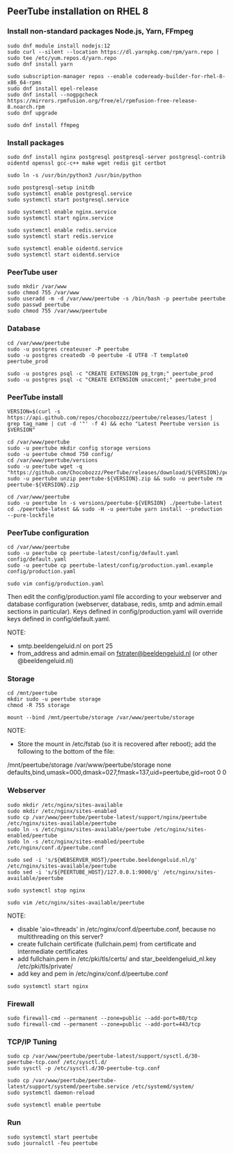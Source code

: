 PeerTube installation on RHEL 8
-------------------------------

### Install non-standard packages Node.js, Yarn, FFmpeg

```
sudo dnf module install nodejs:12
sudo curl --silent --location https://dl.yarnpkg.com/rpm/yarn.repo | sudo tee /etc/yum.repos.d/yarn.repo
sudo dnf install yarn

sudo subscription-manager repos --enable codeready-builder-for-rhel-8-x86_64-rpms
sudo dnf install epel-release
sudo dnf install --nogpgcheck https://mirrors.rpmfusion.org/free/el/rpmfusion-free-release-8.noarch.rpm 
sudo dnf upgrade

sudo dnf install ffmpeg

```

### Install packages

```
sudo dnf install nginx postgresql postgresql-server postgresql-contrib oidentd openssl gcc-c++ make wget redis git certbot

sudo ln -s /usr/bin/python3 /usr/bin/python

sudo postgresql-setup initdb
sudo systemctl enable postgresql.service
sudo systemctl start postgresql.service

sudo systemctl enable nginx.service
sudo systemctl start nginx.service

sudo systemctl enable redis.service
sudo systemctl start redis.service

sudo systemctl enable oidentd.service
sudo systemctl start oidentd.service

```

### PeerTube user

```
sudo mkdir /var/www 
sudo chmod 755 /var/www
sudo useradd -m -d /var/www/peertube -s /bin/bash -p peertube peertube
sudo passwd peertube
sudo chmod 755 /var/www/peertube

```

### Database

```
cd /var/www/peertube
sudo -u postgres createuser -P peertube
sudo -u postgres createdb -O peertube -E UTF8 -T template0 peertube_prod

sudo -u postgres psql -c "CREATE EXTENSION pg_trgm;" peertube_prod
sudo -u postgres psql -c "CREATE EXTENSION unaccent;" peertube_prod

```

### PeerTube install

```
VERSION=$(curl -s https://api.github.com/repos/chocobozzz/peertube/releases/latest | grep tag_name | cut -d '"' -f 4) && echo "Latest Peertube version is $VERSION"

cd /var/www/peertube
sudo -u peertube mkdir config storage versions
sudo -u peertube chmod 750 config/
cd /var/www/peertube/versions
sudo -u peertube wget -q "https://github.com/Chocobozzz/PeerTube/releases/download/${VERSION}/peertube-${VERSION}.zip"
sudo -u peertube unzip peertube-${VERSION}.zip && sudo -u peertube rm peertube-${VERSION}.zip

cd /var/www/peertube
sudo -u peertube ln -s versions/peertube-${VERSION} ./peertube-latest
cd ./peertube-latest && sudo -H -u peertube yarn install --production --pure-lockfile

```

### PeerTube configuration

```
cd /var/www/peertube
sudo -u peertube cp peertube-latest/config/default.yaml config/default.yaml
sudo -u peertube cp peertube-latest/config/production.yaml.example config/production.yaml

sudo vim config/production.yaml

```

Then edit the config/production.yaml file according to your webserver and database configuration (webserver, database, redis, smtp and admin.email sections in particular). Keys defined in config/production.yaml will override keys defined in config/default.yaml.

NOTE:

- smtp.beeldengeluid.nl on port 25
- from_address and admin.email on fstrater@beeldengeluid.nl (or other @beeldengeluid.nl)

### Storage

```
cd /mnt/peertube
mkdir sudo -u peertube storage
chmod -R 755 storage

mount --bind /mnt/peertube/storage /var/www/peertube/storage

```

NOTE:

- Store the mount in /etc/fstab (so it is recovered after reboot); add the following to the bottom of the file:
	

/mnt/peertube/storage /var/www/peertube/storage none defaults,bind,umask=000,dmask=027,fmask=137,uid=peertube,gid=root 0 0


### Webserver

```
sudo mkdir /etc/nginx/sites-available
sudo mkdir /etc/nginx/sites-enabled
sudo cp /var/www/peertube/peertube-latest/support/nginx/peertube /etc/nginx/sites-available/peertube
sudo ln -s /etc/nginx/sites-available/peertube /etc/nginx/sites-enabled/peertube
sudo ln -s /etc/nginx/sites-enabled/peertube /etc/nginx/conf.d/peertube.conf

sudo sed -i 's/${WEBSERVER_HOST}/peertube.beeldengeluid.nl/g' /etc/nginx/sites-available/peertube
sudo sed -i 's/${PEERTUBE_HOST}/127.0.0.1:9000/g' /etc/nginx/sites-available/peertube

sudo systemctl stop nginx

sudo vim /etc/nginx/sites-available/peertube

```

NOTE:

- disable 'aio=threads' in /etc/nginx/conf.d/peertube.conf, because no multithreading on this server?
- create fullchain certificate (fullchain.pem) from certificate and intermediate certificates
- add fullchain.pem in /etc/pki/tls/certs/ and star_beeldengeluid_nl.key /etc/pki/tls/private/
- add key and pem in /etc/nginx/conf.d/peertube.conf

```
sudo systemctl start nginx

```

### Firewall

```
sudo firewall-cmd --permanent --zone=public --add-port=80/tcp
sudo firewall-cmd --permanent --zone=public --add-port=443/tcp

```

### TCP/IP Tuning

```
sudo cp /var/www/peertube/peertube-latest/support/sysctl.d/30-peertube-tcp.conf /etc/sysctl.d/
sudo sysctl -p /etc/sysctl.d/30-peertube-tcp.conf

sudo cp /var/www/peertube/peertube-latest/support/systemd/peertube.service /etc/systemd/system/
sudo systemctl daemon-reload

sudo systemctl enable peertube

```

### Run

```
sudo systemctl start peertube
sudo journalctl -feu peertube

```